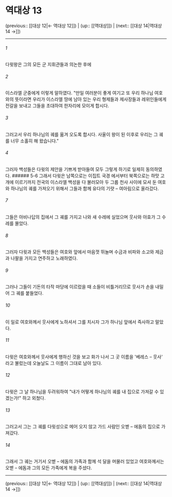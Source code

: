 # 역대상 13

(previous:: [[대상 12|← 역대상 12]]) | (up:: [[역대상]]) | (next:: [[대상 14|역대상 14 →]])

***




###### 1 

다윗왕은 그의 모든 군 지휘관들과 의논한 후에 



###### 2 

이스라엘 군중에게 이렇게 말하였다. "만일 여러분이 좋게 여기고 또 우리 하나님 여호와의 뜻이라면 우리가 이스라엘 땅에 남아 있는 우리 형제들과 제사장들과 레위인들에게 전갈을 보내고 그들을 초대하여 한자리에 모이게 합시다. 



###### 3 

그러고서 우리 하나님의 궤를 옮겨 오도록 합시다. 사울이 왕이 된 이후로 우리는 그 궤를 너무 소홀히 해 왔습니다." 



###### 4 

그러자 백성들은 다윗의 제안을 기쁘게 받아들여 모두 그렇게 하기로 일제히 동의하였다. ###### 5-6 그래서 다윗은 남쪽으로는 이집트 국경 에서부터 북쪽으로는 하맛 고개에 이르기까지 전국의 이스라엘 백성을 다 불러모아 두 그룹 천사 사이에 모셔 둔 여호와 하나님의 궤를 가져오기 위해서 그들과 함께 유다의 기럇 – 여아림으로 올라갔다. 



###### 7 

그들은 아비나답의 집에서 그 궤를 가지고 나와 새 수레에 실었으며 웃사와 아효가 그 수레를 몰았다. 



###### 8 

그러자 다윗과 모든 백성들은 여호와 앞에서 마음껏 뛰놀며 수금과 비파와 소고와 제금과 나팔을 가지고 연주하고 노래하였다. 



###### 9 

그러나 그들이 기돈의 타작 마당에 이르렀을 때 소들이 비틀거리므로 웃사가 손을 내밀어 그 궤를 붙들었다. 



###### 10 

이 일로 여호와께서 웃사에게 노하셔서 그를 치시자 그가 하나님 앞에서 즉사하고 말았다. 



###### 11 

다윗은 여호와께서 웃사에게 행하신 것을 보고 화가 나서 그 곳 이름을 '베레스 – 웃사' 라고 불렀는데 오늘날도 그 이름이 그대로 남아 있다. 



###### 12 

다윗은 그 날 하나님을 두려워하여 "내가 어떻게 하나님의 궤를 내 집으로 가져갈 수 있겠는가!" 하고 외쳤다. 



###### 13 

그러고서 그는 그 궤를 다윗성으로 메어 오지 않고 가드 사람인 오벧 – 에돔의 집으로 가져갔다. 



###### 14 

그래서 그 궤는 거기서 오벧 – 에돔의 가족과 함께 석 달을 머물러 있었고 여호와께서는 오벧 – 에돔과 그의 모든 가족에게 복을 주셨다.

***

(previous:: [[대상 12|← 역대상 12]]) | (up:: [[역대상]]) | (next:: [[대상 14|역대상 14 →]])
